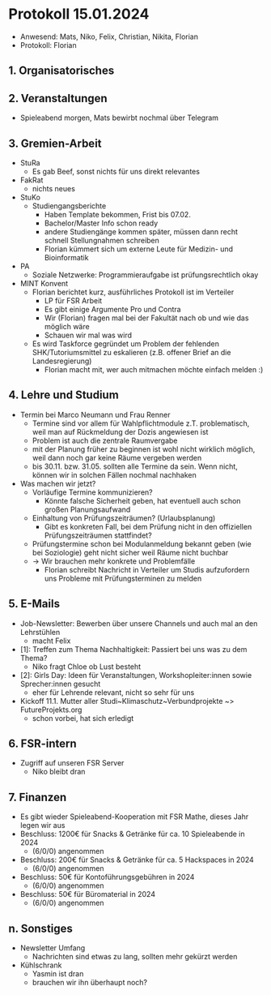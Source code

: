 ---
---

# Protokoll 15.01.2024

- Anwesend: Mats, Niko, Felix, Christian, Nikita, Florian
- Protokoll: Florian

## 1. Organisatorisches

## 2. Veranstaltungen

- Spieleabend morgen, Mats bewirbt nochmal über Telegram

## 3. Gremien-Arbeit

- StuRa
  - Es gab Beef, sonst nichts für uns direkt relevantes
- FakRat
  - nichts neues
- StuKo
  - Studiengangsberichte
    - Haben Template bekommen, Frist bis 07.02.
    - Bachelor/Master Info schon ready
    - andere Studiengänge kommen später, müssen dann recht schnell Stellungnahmen schreiben
    - Florian kümmert sich um externe Leute für Medizin- und Bioinformatik
- PA
  - Soziale Netzwerke: Programmieraufgabe ist prüfungsrechtlich okay
- MINT Konvent
  - Florian berichtet kurz, ausführliches Protokoll ist im Verteiler
    - LP für FSR Arbeit
    - Es gibt einige Argumente Pro und Contra
    - Wir (Florian) fragen mal bei der Fakultät nach ob und wie das möglich wäre
    - Schauen wir mal was wird
  - Es wird Taskforce gegründet um Problem der fehlenden SHK/Tutoriumsmittel zu eskalieren (z.B. offener Brief an die Landesregierung)
    - Florian macht mit, wer auch mitmachen möchte einfach melden :)

## 4. Lehre und Studium

- Termin bei Marco Neumann und Frau Renner
  - Termine sind vor allem für Wahlpflichtmodule z.T. problematisch, weil man auf Rückmeldung der Dozis angewiesen ist
  - Problem ist auch die zentrale Raumvergabe
  - mit der Planung früher zu beginnen ist wohl nicht wirklich möglich, weil dann noch gar keine Räume vergeben werden
  - bis 30.11. bzw. 31.05. sollten alle Termine da sein. Wenn nicht, können wir in solchen Fällen nochmal nachhaken
- Was machen wir jetzt?
  - Vorläufige Termine kommunizieren?
    - Könnte falsche Sicherheit geben, hat eventuell auch schon großen Planungsaufwand
  - Einhaltung von Prüfungszeiträumen? (Urlaubsplanung)
    - Gibt es konkreten Fall, bei dem Prüfung nicht in den offiziellen Prüfungszeiträumen stattfindet?
  - Prüfungstermine schon bei Modulanmeldung bekannt geben (wie bei Soziologie) geht nicht sicher weil Räume nicht buchbar
  - -> Wir brauchen mehr konkrete und Problemfälle
    - Florian schreibt Nachricht in Verteiler um Studis aufzufordern uns Probleme mit Prüfungsterminen zu melden

## 5. E-Mails

- Job-Newsletter: Bewerben über unsere Channels und auch mal an den Lehrstühlen
  - macht Felix
- [1]: Treffen zum Thema Nachhaltigkeit: Passiert bei uns was zu dem Thema?
  - Niko fragt Chloe ob Lust besteht
- [2]: Girls Day: Ideen für Veranstaltungen, Workshopleiter:innen sowie Sprecher:innen gesucht
  - eher für Lehrende relevant, nicht so sehr für uns
- Kickoff 11.1. Mutter aller Studi~Klimaschutz~Verbundprojekte ~> FutureProjekts.org
  - schon vorbei, hat sich erledigt

## 6. FSR-intern

- Zugriff auf unseren FSR Server
  - Niko bleibt dran

## 7. Finanzen

- Es gibt wieder Spieleabend-Kooperation mit FSR Mathe, dieses Jahr legen wir aus
- Beschluss: 1200€ für Snacks & Getränke für ca. 10 Spieleabende in 2024
  - (6/0/0) angenommen
- Beschluss: 200€ für Snacks & Getränke für ca. 5 Hackspaces in 2024
  - (6/0/0) angenommen
- Beschluss: 50€ für Kontoführungsgebühren in 2024
  - (6/0/0) angenommen
- Beschluss: 50€ für Büromaterial in 2024
  - (6/0/0) angenommen

## n. Sonstiges

- Newsletter Umfang
  - Nachrichten sind etwas zu lang, sollten mehr gekürzt werden
- Kühlschrank
  - Yasmin ist dran
  - brauchen wir ihn überhaupt noch?
